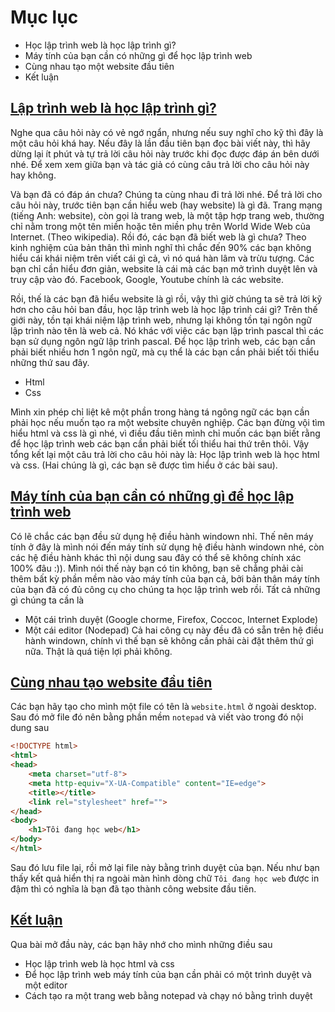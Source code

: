 # Mục lục
* Học lập trình web là học lập trình gì?
* Máy tính của bạn cần có những gì để học lập trình web
* Cùng nhau tạo một website đầu tiên
* Kết luận

## [Lập trình web là học lập trình gì?](#)
Nghe qua câu hỏi này có vẻ ngớ ngẩn, nhưng nếu suy nghĩ cho kỹ thì đây là một câu hỏi khá hay. Nếu đây là lần đầu tiên bạn đọc bài viết này, thì hãy dừng lại ít phút và tự trả lời câu hỏi này trước khi đọc được đáp án bên dưới nhé. Để xem xem giữa bạn và tác giả có cùng câu trả lời cho câu hỏi này hay không.

Và bạn đã có đáp án chưa? Chúng ta cùng nhau đi trả lời nhé.
Để trả lời cho câu hỏi này, trước tiên bạn cần hiểu web (hay website) là gì đã. 
Trang mạng (tiếng Anh: website), còn gọi là trang web, là một tập hợp trang web, thường chỉ nằm trong một tên miền hoặc tên miền phụ trên World Wide Web của Internet. (Theo wikipedia).
Rồi đó, các bạn đã biết web là gì chưa?
Theo kinh nghiệm của bản thân thì mình nghĩ thì chắc đến 90% các bạn không hiểu cái khái niệm trên viết cái gì cả, vì nó quá hàn lâm và trừu tượng. Các bạn chỉ cần hiểu đơn giản, website là cái mà các bạn mở trình duyệt lên và truy cập vào đó. Facebook, Google, Youtube chính là các website.

Rồi, thế là các bạn đã hiểu website là gì rồi, vậy thì giờ chúng ta sẽ trả lời kỹ hơn cho câu hỏi ban đầu, học lập trình web là học lập trình cái gì?
Trên thế giới này, tồn tại khái niệm lập trình web, nhưng lại không tồn tại ngôn ngữ lập trình nào tên là web cả. Nó khác với việc các bạn lập trình pascal thì các bạn sử dụng ngôn ngữ lập trình pascal.
Để học lập trình web, các bạn cần phải biết nhiều hơn 1 ngôn ngữ, mà cụ thể là các bạn cần phải biết tối thiểu những thứ sau đây.
* Html
* Css

Mình xin phép chỉ liệt kê một phần trong hàng tá ngông ngữ các bạn cần phải học nếu muốn tạo ra một website chuyên nghiệp.
Các bạn đừng vội tìm hiểu html và css là gì nhé, vì điều đầu tiên mình chỉ muốn các bạn biết rằng để học lập trình web các bạn cần phải biết tối thiểu hai thứ trên thôi.
Vậy tổng kết lại một câu trả lời cho câu hỏi này là: Học lập trình web là học html và css. (Hai chúng là gì, các bạn sẽ được tìm hiểu ở các bài sau).

## [Máy tính của bạn cần có những gì để học lập trình web](#)
Có lẽ chắc các bạn đều sử dụng hệ điều hành windown nhỉ. Thế nên máy tính ở đây là mình nói đến máy tính sử dụng hệ điều hành windown nhé, còn các hệ điều hành khác thì nội dung sau đây có thể sẽ không chính xác 100% đâu :)).
Mình nói thế này bạn có tin không, bạn sẽ chẳng phải cài thêm bất kỳ phần mềm nào vào máy tính của bạn cả, bởi bản thân máy tính của bạn đã có đủ công cụ cho chúng ta học lập trình web rồi. Tất cả những gì chúng ta cần là
* Một cái trình duyệt (Google chorme, Firefox, Coccoc, Internet Explode)
* Một cái editor (Nodepad)
Cả hai công cụ này đều đã có sẵn trên hệ điều hành windown, chính vì thế bạn sẽ không cần phải cài đặt thêm thứ gì nữa. Thật là quá tiện lợi phải không.

## [Cùng nhau tạo website đầu tiên](#)
Các bạn hãy tạo cho mình một file có tên là `website.html` ở ngoài desktop. Sau đó mở file đó nên bằng phần mềm `notepad` và viết vào trong đó nội dung sau

```html
<!DOCTYPE html>
<html>
<head>
	<meta charset="utf-8">
	<meta http-equiv="X-UA-Compatible" content="IE=edge">
	<title></title>
	<link rel="stylesheet" href="">
</head>
<body>
	<h1>Tôi đang học web</h1>
</body>
</html>
```
Sau đó lưu file lại, rồi mở lại file này bằng trình duyệt của bạn. Nếu như bạn thấy kết quả hiển thị ra ngoài màn hình dòng chữ `Tôi đang học web` được in đậm thì có nghĩa là bạn đã tạo thành công website đầu tiên.

## [Kết luận](#)
Qua bài mở đầu này, các bạn hãy nhớ cho mình những điều sau
* Học lập trình web là học html và css
* Để học lập trình web máy tính của bạn cần phải có một trình duyệt và một editor
* Cách tạo ra một trang web bằng notepad và chạy nó bằng trình duyệt
